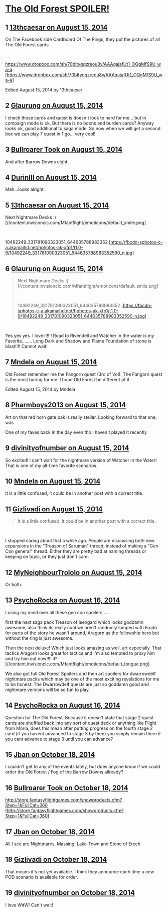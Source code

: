 # [The Old Forest SPOILER!](https://community.fantasyflightgames.com/topic/113425-the-old-forest-spoiler/)

## 1 [13thcaesar on August 15, 2014](https://community.fantasyflightgames.com/topic/113425-the-old-forest-spoiler/?do=findComment&comment=1201371)

On The Facebook side Cardboard Of The Rings, they put the pictures of all The Old Forest cards

 

https://www.dropbox.com/sh/70bltyqqzreou8y/AAAqajafUt1_OQgMfS9U_wa-a [https://www.dropbox.com/sh/70bltyqqzreou8y/AAAqajafUt1_OQgMfS9U_wa-a]

Edited August 15, 2014 by 13thcaesar

## 2 [Glaurung on August 15, 2014](https://community.fantasyflightgames.com/topic/113425-the-old-forest-spoiler/?do=findComment&comment=1201490)

I check those cards and quest is doesn't look to hard for me… but in compaign mode is ok. But there is no boons and burden cards? Anyway looks ok, good additional to saga mode. So now when we will get a second box we can play 7 quest in 1 go… very cool!

## 3 [Bullroarer Took on August 15, 2014](https://community.fantasyflightgames.com/topic/113425-the-old-forest-spoiler/?do=findComment&comment=1201673)

And after Barrow Downs eight.

## 4 [DurinIII on August 15, 2014](https://community.fantasyflightgames.com/topic/113425-the-old-forest-spoiler/?do=findComment&comment=1201697)

Meh...looks alright.

## 5 [13thcaesar on August 15, 2014](https://community.fantasyflightgames.com/topic/113425-the-old-forest-spoiler/?do=findComment&comment=1201732)

Next Nightmare Decks :) [//content.invisioncic.com/Mfantflight/emoticons/default_smile.png]

 

10492249_331781090323051_644635788983352 [https://fbcdn-sphotos-c-a.akamaihd.net/hphotos-ak-xfp1/t1.0-9/10492249_331781090323051_644635788983352590_n.jpg]

## 6 [Glaurung on August 15, 2014](https://community.fantasyflightgames.com/topic/113425-the-old-forest-spoiler/?do=findComment&comment=1201853)

> Next Nightmare Decks :) [//content.invisioncic.com/Mfantflight/emoticons/default_smile.png]
> 
>  
> 
> 10492249_331781090323051_644635788983352 [https://fbcdn-sphotos-c-a.akamaihd.net/hphotos-ak-xfp1/t1.0-9/10492249_331781090323051_644635788983352590_n.jpg]

 

Yes yes yes  l love it!!!! Road to Rivendell and Watcher in the water is my Favorite........ Long Dark and Shadow and Flame Foundation of stone is blast!!!! Cannot wait!

## 7 [Mndela on August 15, 2014](https://community.fantasyflightgames.com/topic/113425-the-old-forest-spoiler/?do=findComment&comment=1202659)

Old Forest remember me the Fangorn quest (3rd of VoI). The Fangorn quest is the most boring for me. I hope Old Forest be different of it.

Edited August 15, 2014 by Mndela

## 8 [Pharmboys2013 on August 15, 2014](https://community.fantasyflightgames.com/topic/113425-the-old-forest-spoiler/?do=findComment&comment=1202679)

Art on that red horn gate pak is really stellar. Looking forward to that one, was

One of my faves back in the day even tho I haven't played it recently

## 9 [divinityofnumber on August 15, 2014](https://community.fantasyflightgames.com/topic/113425-the-old-forest-spoiler/?do=findComment&comment=1203334)

So excited! I can't wait for the nightmare version of Watcher in the Water! That is one of my all-time favorite scenarios. 

## 10 [Mndela on August 15, 2014](https://community.fantasyflightgames.com/topic/113425-the-old-forest-spoiler/?do=findComment&comment=1203367)

It is a little confused, it could be in another post with a correct title.

## 11 [Gizlivadi on August 15, 2014](https://community.fantasyflightgames.com/topic/113425-the-old-forest-spoiler/?do=findComment&comment=1203400)

> It is a little confused, it could be in another post with a correct title.

 

I stopped caring about that a while ago. People are discussing both new expansions in the "Treason of Saruman" thread, instead of making a "Gen Con general" thread. Either they are pretty bad at naming threads or keeping on topic, or they just don't care.

## 12 [MyNeighbourTrololo on August 15, 2014](https://community.fantasyflightgames.com/topic/113425-the-old-forest-spoiler/?do=findComment&comment=1203452)

Or both.

## 13 [PsychoRocka on August 16, 2014](https://community.fantasyflightgames.com/topic/113425-the-old-forest-spoiler/?do=findComment&comment=1204662)

Losing my mind over all these gen con spoilers......

first the next saga pack Treason of Isengard which looks goddamn awesome, also think its really cool we aren't randomly lumped with Frodo for parts of the story he wasn't around, Aragorn as the fellowship hero but without the ring is just awesome.

Then the next deluxe! Which just looks amazing as well, art especially. That tactics Aragorn looks great for tactics and I'm also tempted to proxy him and try him out now!!!! :P [//content.invisioncic.com/Mfantflight/emoticons/default_tongue.png]

We also got full Old Forest Spoilers and then art spoilers for dwarrowdelf nightmare packs which may be one of the most exciting revelations for me to be honest. The Dwarrowdelf quests are just so goddamn good and nightmare versions will be so fun to play.

## 14 [PsychoRocka on August 16, 2014](https://community.fantasyflightgames.com/topic/113425-the-old-forest-spoiler/?do=findComment&comment=1204839)

Question for The Old Forest. Because it doesn't state that stage 2 quest cards are shuffled back into any sort of quest deck or anything like Flight from Moria, does this mean after putting progress on the fourth stage 2 card (if you havent advanced to stage 3 by then) you simply remain there if you cant advance to stage 3 until you can advance? 

## 15 [Jban on October 18, 2014](https://community.fantasyflightgames.com/topic/113425-the-old-forest-spoiler/?do=findComment&comment=1303807)

I couldn't get to any of the events lately, but does anyone know if we could order the Old Forest / Fog of the Barrow Downs allready?

## 16 [Bullroarer Took on October 18, 2014](https://community.fantasyflightgames.com/topic/113425-the-old-forest-spoiler/?do=findComment&comment=1303927)

http://store.fantasyflightgames.com/showproducts.cfm?Step=1&FullCat=360 [http://store.fantasyflightgames.com/showproducts.cfm?Step=1&FullCat=360]

## 17 [Jban on October 18, 2014](https://community.fantasyflightgames.com/topic/113425-the-old-forest-spoiler/?do=findComment&comment=1303997)

All I see are Nightmares, Massing, Lake-Town and Stone of Erech

## 18 [Gizlivadi on October 18, 2014](https://community.fantasyflightgames.com/topic/113425-the-old-forest-spoiler/?do=findComment&comment=1304000)

That means it's not yet available. I think they announce each time a new POD scenario is available for order.

## 19 [divinityofnumber on October 18, 2014](https://community.fantasyflightgames.com/topic/113425-the-old-forest-spoiler/?do=findComment&comment=1304061)

I love WitW! Can't wait!

